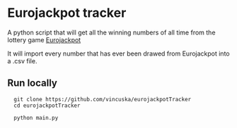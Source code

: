 # Eurojackpot tracker

A python script that will get all the winning numbers of all time from the lottery game [Eurojackpot](https://www.eurojackpot.com/)

It will import every number that has ever been drawed from Eurojackpot into a .csv file.

## Run locally

```batch
  git clone https://github.com/vincuska/eurojackpotTracker
  cd eurojackpotTracker
```

```batch
  python main.py
```
